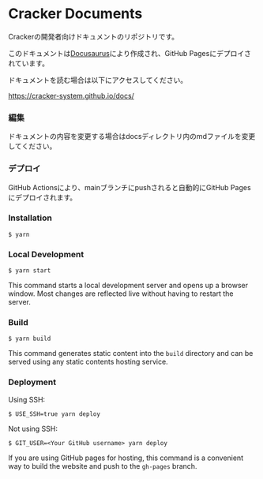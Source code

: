# Cracker Documents
Crackerの開発者向けドキュメントのリポジトリです。  

このドキュメントは[Docusaurus](https://docusaurus.io/)により作成され、GitHub Pagesにデプロイされています。  

ドキュメントを読む場合は以下にアクセスしてください。  

https://cracker-system.github.io/docs/

### 編集
ドキュメントの内容を変更する場合はdocsディレクトリ内のmdファイルを変更してください。

### デプロイ
GitHub Actionsにより、mainブランチにpushされると自動的にGitHub Pagesにデプロイされます。

### Installation

```
$ yarn
```

### Local Development

```
$ yarn start
```

This command starts a local development server and opens up a browser window. Most changes are reflected live without having to restart the server.

### Build

```
$ yarn build
```

This command generates static content into the `build` directory and can be served using any static contents hosting service.

### Deployment

Using SSH:

```
$ USE_SSH=true yarn deploy
```

Not using SSH:

```
$ GIT_USER=<Your GitHub username> yarn deploy
```

If you are using GitHub pages for hosting, this command is a convenient way to build the website and push to the `gh-pages` branch.
